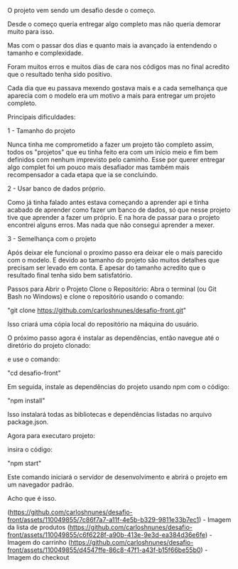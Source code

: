 O projeto vem sendo um desafio desde o começo.

Desde o começo queria entregar algo completo mas não queria demorar muito para isso.

Mas com o passar dos dias e quanto mais ia avançado ia entendendo o tamanho e complexidade.

Foram muitos erros e muitos dias de cara nos códigos mas no final acredito que o resultado tenha sido positivo.

Cada dia que eu passava mexendo gostava mais e a cada semelhança que aparecia com o modelo era um motivo a mais para entregar um projeto completo.

Principais dificuldades:

1 - Tamanho do projeto

Nunca tinha me comprometido a fazer um projeto tão completo assim, todos os "projetos" que eu tinha feito era com um início meio e fim bem definidos com nenhum imprevisto pelo caminho. Esse por querer entregar algo complet foi um pouco mais desafiador mas também mais recompensador a cada etapa que ia se concluindo.

2 - Usar banco de dados próprio.

Como já tinha falado antes estava começando a aprender api e tinha acabado de aprender como fazer um banco de dados, só que nesse projeto tive que aprender a fazer um próprio. E na hora de passar para o projeto encontrei alguns erros. Mas nada que não consegui aprender a mexer.

3 - Semelhança com o projeto

Após deixar ele funcional o proxímo passo era deixar ele o mais parecido com o modelo. E devido ao tamanho do projeto são muitos detalhes que precisam ser levado em conta. E apesar do tamanho acredito que o resultado final tenha sido bem satisfatório.

Passos para Abrir o Projeto
Clone o Repositório:
Abra o terminal (ou Git Bash no Windows) e clone o repositório usando o comando:

"git clone https://github.com/carloshnunes/desafio-front.git"

Isso criará uma cópia local do repositório na máquina do usuário.

O próximo passo agora é instalar as dependências, então navegue até o diretório do projeto clonado:

e use o comando:

"cd desafio-front"

Em seguida, instale as dependências do projeto usando npm com o código:

"npm install"

Isso instalará todas as bibliotecas e dependências listadas no arquivo package.json.

Agora para executaro projeto:

insira o código:

"npm start"

Este comando iniciará o servidor de desenvolvimento e abrirá o projeto em um navegador padrão.

Acho que é isso.

(https://github.com/carloshnunes/desafio-front/assets/110049855/7c86f7a7-a11f-4e5b-b329-9811e33b7ec1) - Imagem da lista de produtos
(https://github.com/carloshnunes/desafio-front/assets/110049855/c6f6228f-a90b-413e-9e3d-ea384d36e6fe) - Imagem do carrinho
(https://github.com/carloshnunes/desafio-front/assets/110049855/d4547ffe-86c8-47f1-a43f-b15f66be55b0) - Imagem do checkout

